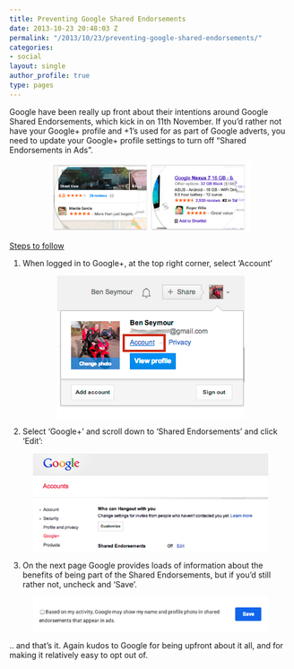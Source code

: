 ```yaml
---
title: Preventing Google Shared Endorsements
date: 2013-10-23 20:48:03 Z
permalink: "/2013/10/23/preventing-google-shared-endorsements/"
categories:
- social
layout: single
author_profile: true
type: pages
---
```


Google have been really up front about their intentions around Google Shared Endorsements, which kick in on 11th November. If you&#8217;d rather not have your Google+ profile and +1&#8217;s used for as part of Google adverts, you need to update your Google+ profile settings to turn off &#8220;Shared Endorsements in Ads&#8221;.

<img style="display: block; margin-left: auto; margin-right: auto; border: 0px;" title="Screen Shot 2013-10-23 at 21.25.53.png" alt="Screen Shot 2013 10 23 at 21 25 53" src="/images/allbsuploads/2013/10/Screen-Shot-2013-10-23-at-21.25.53.png" width="358" height="126" border="0" />

<span style="text-decoration: underline;">Steps to follow</span>

1) When logged in to Google+, at the top right corner, select &#8216;Account&#8217;

<img style="display: block; margin-left: auto; margin-right: auto;" title="Screen Shot 2013-10-23 at 21.22.52.png" alt="Screen Shot 2013 10 23 at 21 22 52" src="/images/allbsuploads/2013/10/Screen-Shot-2013-10-23-at-21.22.522.png" width="335" height="255" border="0" />

2) Select &#8216;Google+&#8217; and scroll down to &#8216;Shared Endorsements&#8217; and click &#8216;Edit&#8217;:

<img style="display: block; margin-left: auto; margin-right: auto; border: 0px;" title="Screen Shot 2013-10-23 at 21.24.01.png" alt="Screen Shot 2013 10 23 at 21 24 01" src="/images/allbsuploads/2013/10/Screen-Shot-2013-10-23-at-21.24.01.png" width="420" height="177" border="0" />

3) On the next page Google provides loads of information about the benefits of being part of the Shared Endorsements, but if you&#8217;d still rather not, uncheck and &#8216;Save&#8217;.

<img style="display: block; margin-left: auto; margin-right: auto; border: 0px;" title="Screen Shot 2013-10-23 at 21.24.29.png" alt="Screen Shot 2013 10 23 at 21 24 29" src="/images/allbsuploads/2013/10/Screen-Shot-2013-10-23-at-21.24.29.png" width="420" height="64" border="0" />

.. and that&#8217;s it. Again kudos to Google for being upfront about it all, and for making it relatively easy to opt out of.
